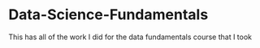 # Data-Science-Fundamentals
This has all of the work I did for the data fundamentals course that I took

